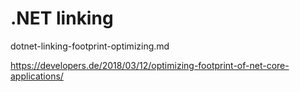 # .NET linking 

dotnet-linking-footprint-optimizing.md

https://developers.de/2018/03/12/optimizing-footprint-of-net-core-applications/